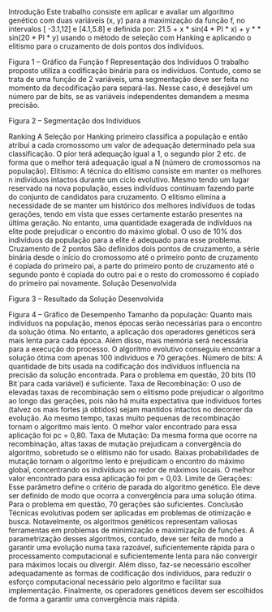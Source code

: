 Introdução
Este trabalho consiste em aplicar e avaliar um algoritmo genético com duas variáveis (x, y) para a maximização da função f, no intervalos [ -3.1,12] e [4.1,5.8] e definida por: 21.5 + x * sin(4 * PI * x) + y * * sin(20 * PI * y) usando o método de seleção com Hanking e aplicando o elitismo para o cruzamento de dois pontos dos indivíduos.

 
Figura 1 – Gráfico da Função f
Representação dos Indivíduos
O trabalho proposto utiliza a codificação binária para os indivíduos. Contudo, como se trata de uma função de 2 variáveis, uma segmentação deve ser feita no momento da decodificação para separá-las. Nesse caso, é desejável um número par de bits, se as variáveis independentes demandem a mesma precisão.
 
Figura 2 – Segmentação dos Indivíduos

Ranking
A Seleção por Hanking primeiro classifica a população e então atribui a cada cromossomo um valor de adequação determinado pela sua classificação. O pior terá adequação igual a 1, o segundo pior 2 etc. de forma que o melhor terá adequação igual a N (número de cromossomos na população).
Elitismo: A técnica do elitismo consiste em manter os melhores n indivíduos intactos durante um ciclo evolutivo. Mesmo tendo um lugar reservado na nova população, esses indivíduos continuam fazendo parte do conjunto de candidatos para cruzamento. O elitismo elimina a necessidade de se manter um histórico dos melhores indivíduos de todas gerações, tendo em vista que esses certamente estarão presentes na última geração. No entanto, uma quantidade exagerada de indivíduos na elite pode prejudicar o encontro do máximo global. O uso de 10% dos indivíduos da população para a elite é adequado para esse problema.
Cruzamento de 2 pontos
São definidos dois pontos de cruzamento, a série binária desde o início do cromossomo até o primeiro ponto de cruzamento é copiada do primeiro pai, a parte do primeiro ponto de cruzamento até o segundo ponto é copiada do outro pai e o resto do cromossomo é copiado do primeiro pai novamente.
Solução Desenvolvida
 
Figura 3 – Resultado da Solução Desenvolvida

  Figura 4 – Gráfico de Desempenho
Tamanho da população: Quanto mais indivíduos na população, menos épocas serão necessárias para o encontro da solução ótima. No entanto, a aplicação dos operadores genéticos será mais lenta para cada época. Além disso, mais memória será necessária para a execução do processo. O algoritmo evolutivo conseguiu encontrar a solução ótima com apenas 100 indivíduos e 70 gerações.
Número de bits: A quantidade de bits usada na codificação dos indivíduos influencia na precisão da solução encontrada. Para o problema em questão, 20 bits (10 Bit´para cada variável) é suficiente.
Taxa de Recombinação: O uso de elevadas taxas de recombinação sem o elitismo pode prejudicar o algoritmo ao longo das gerações, pois não há muita expectativa que indivíduos fortes (talvez os mais fortes já obtidos) sejam mantidos intactos no decorrer da evolução. Ao mesmo tempo, taxas muito pequenas de recombinação tornam o algoritmo mais lento. O melhor valor encontrado para essa aplicação foi pc = 0,80.
Taxa de Mutação: Da mesma forma que ocorre na recombinação, altas taxas de mutação prejudicam a convergência do algoritmo, sobretudo se o elitismo não for usado. Baixas probabilidades de mutação tornam o algoritmo lento e prejudicam o encontro do máximo global, concentrando os indivíduos ao redor de máximos locais. O melhor valor encontrado para essa aplicação foi pm = 0,03.
Limite de Gerações: Esse parâmetro define o critério de parada do algoritmo genético. Ele deve ser definido de modo que ocorra a convergência para uma solução ótima. Para o problema em questão, 70 gerações são suficientes.
Conclusão
Técnicas evolutivas podem ser aplicadas em problemas de otimização e busca. Notavelmente, os algoritmos genéticos representam valiosas ferramentas em problemas de minimização e maximização de funções. A parametrização desses algoritmos, contudo, deve ser feita de modo a garantir uma evolução numa taxa razoável, suficientemente rápida para o processamento computacional e suficientemente lenta para não convergir para máximos locais ou divergir. Além disso, faz-se necessário escolher adequadamente as formas de codificação dos indivíduos, para reduzir o esforço computacional necessário pelo algoritmo e facilitar sua implementação. Finalmente, os operadores genéticos devem ser escolhidos de forma a garantir uma convergência mais rápida.
